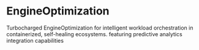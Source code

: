 # EngineOptimization
Turbocharged EngineOptimization for intelligent workload orchestration in containerized, self-healing ecosystems. featuring predictive analytics integration capabilities
